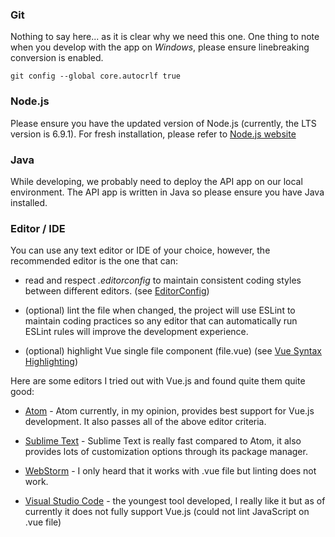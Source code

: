 ### Git
Nothing to say here... as it is clear why we need this one. One thing to note when you develop with the app on _Windows_, please ensure linebreaking conversion is enabled.

```
git config --global core.autocrlf true
```

### Node.js
Please ensure you have the updated version of Node.js (currently, the LTS version is 6.9.1). For fresh installation, please refer to [Node.js website](https://nodejs.org/en/download/package-manager)

### Java
While developing, we probably need to deploy the API app on our local environment. The API app is written in Java so please ensure you have Java installed.

### Editor / IDE
You can use any text editor or IDE of your choice, however, the recommended editor is the one that can:

  * read and respect _.editorconfig_ to maintain consistent coding styles between different editors. (see [EditorConfig](http://editorconfig.org/))

  * (optional) lint the file when changed, the project will use ESLint to maintain coding practices so any editor that can automatically run ESLint rules will improve the development experience.

  * (optional) highlight Vue single file component (file.vue) (see [Vue Syntax Highlighting](https://github.com/vuejs/awesome-vue#syntax-highlighting))

Here are some editors I tried out with Vue.js and found quite them quite good:

  * [Atom](https://atom.io/) - Atom currently, in my opinion, provides best support for Vue.js development. It also passes all of the above editor criteria.

  * [Sublime Text](https://www.sublimetext.com/) - Sublime Text is really fast compared to Atom, it also provides lots of customization options through its package manager.

  * [WebStorm](https://www.jetbrains.com/webstorm/) - I only heard that it works with .vue file but linting does not work.

  * [Visual Studio Code](https://code.visualstudio.com/) - the youngest tool developed, I really like it but as of currently it does not fully support Vue.js (could not lint JavaScript on .vue file)
